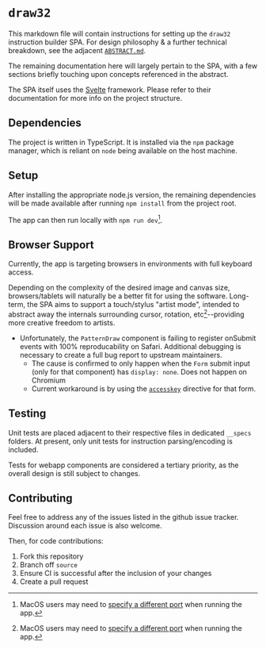 # `draw32`

This markdown file will contain instructions for setting up the `draw32` instruction builder SPA.
For design philosophy & a further technical breakdown, see the adjacent [`ABSTRACT.md`](./ABSTRACT.md).

The remaining documentation here will largely pertain to the SPA, with a few sections briefly touching upon concepts referenced in the abstract.

The SPA itself uses the [Svelte](https://svelte.dev/docs) framework. Please refer to their documentation for more info on the project structure.

## Dependencies
The project is written in TypeScript. It is installed via the `npm` package manager, which is reliant on `node` being available on the host machine.

## Setup
After installing the appropriate node.js version, the remaining dependencies will be made available after running `npm install` from the project root.

The app can then run locally with `npm run dev`[^1].

[^1]: MacOS users may need to [specify a different port](https://github.com/lukeed/sirv/issues/124) when running the app.

<!-- ## API -->

<!-- ## Usage -->

## Browser Support
Currently, the app is targeting browsers in environments with full keyboard access.

Depending on the complexity of the desired image and canvas size, browsers/tablets will naturally be a better fit for using the software.
Long-term, the SPA aims to support a touch/stylus "artist mode", intended to abstract away the internals surrounding cursor, rotation, etc[^1]--providing more creative freedom to artists.

[^1]: Artist mode specifications are not yet defined. Discussion contributions welcome

- Unfortunately, the `PatternDraw` component is failing to register onSubmit events with 100% reproducability on Safari. Additional debugging is necessary to create a full bug report to upstream maintainers.
  - The cause is confirmed to only happen when the `Form` submit input (only for that component) has `display: none`. Does not happen on Chromium
  - Current workaround is by using the [`accesskey`](https://developer.mozilla.org/en-US/docs/Web/HTML/Global_attributes#attr-accesskey) directive for that form.

## Testing
Unit tests are placed adjacent to their respective files in dedicated `__specs` folders. At present, only unit tests for instruction parsing/encoding is included.

Tests for webapp components are considered a tertiary priority, as the overall design is still subject to changes.

## Contributing
Feel free to address any of the issues listed in the github issue tracker. Discussion around each issue is also welcome.

Then, for code contributions:
1. Fork this repository
2. Branch off `source`
3. Ensure CI is successful after the inclusion of your changes
4. Create a pull request
